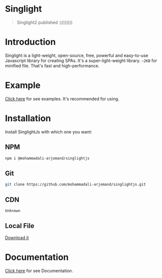 # Singlight
> Singlight2 published :))))))))

# Introduction
Singlight is a light-weight, open-source, free, powerful and easy-to-use Javascript library for creating SPAs. It's a super-light-weight library. `~2KB` for minified file. That's fast and high-performance.
# Example
[Click here](Unknown) for see examples. It's recommended for using.

# Installation
Install SinglightJs with which one you want:
## NPM
```bash
npm i @mohammadali-arjomand/singlightjs
```

## Git
```bash
git clone https://github.com/mohammadali-arjomand/singlightjs.git
```

## CDN
```html
Unknown
```

## Local File
[Download it](Unknown)

# Documentation
[Click here](Unknown) for see Documentation.
